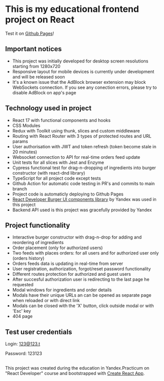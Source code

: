 # This is my educational frontend project on React

Test it on [Github Pages](https://vicistomin.github.io/react-burger)!

## Important notices
* This project was initially developed for desktop screen resolutions starting from 1280x720
* Responsive layout for mobile devices is currently under development and will be released soon
* It's a known issue that the AdBlock browser extension may block WebSockets connection. If you see any conection errors, please try to disable AdBlock on app's page

## Technology used in project
* React 17 with functional components and hooks
* CSS Modules
* Redux with Toolkit using thunk, slices and custom middleware
* Routing with React Router with 3 types of protected routes and URL params
* User authorisation with JWT and token refresh (token become stale in 20 minutes)
* Websocket connection to API for real-time orders feed update
* Unit tests for all slices with Jest and Enzyme
* Cypress functional test for drag-n-dropping of ingredients into burger constructor (with react-dnd library)
* TypeScript for all project code except tests
* Github Action for automatic code testing in PR's and commits to main branch
* Project code is automaticly deploying to Github Pages
* [React Developer Burger UI components library](https://yandex-praktikum.github.io/react-developer-burger-ui-components/docs/) by Yandex was used in this project
* Backend API used is this project was gracefully provided by Yandex

## Project functionality
* Interactive burger constructor with drag-n-drop for adding and reordering of ingredients
* Order placement (only for authorized users)
* Two feeds with places orders: for all users and for authorized user only (orders history)
* Orders feeds data is updating in real-time from server
* User registration, authorization, forgot/reset password functionality
* Different routes protection for authorized and guest users
* After succesful authorization user is redirecting to the last page he requested
* Modal windows for ingredients and order details
* Modals have their unique URLs an can be opened as separate page when reloaded or with direct link
* Modals can be closed with the 'X' button, click outside modal or with 'Esc' key
* 404 page

## Test user credentials

Login: 123@123.t

Password: 123123

## 
This project was created during the education in Yandex.Practicum on "React Developer" course and bootstrapped with [Create React App](https://github.com/facebook/create-react-app).
